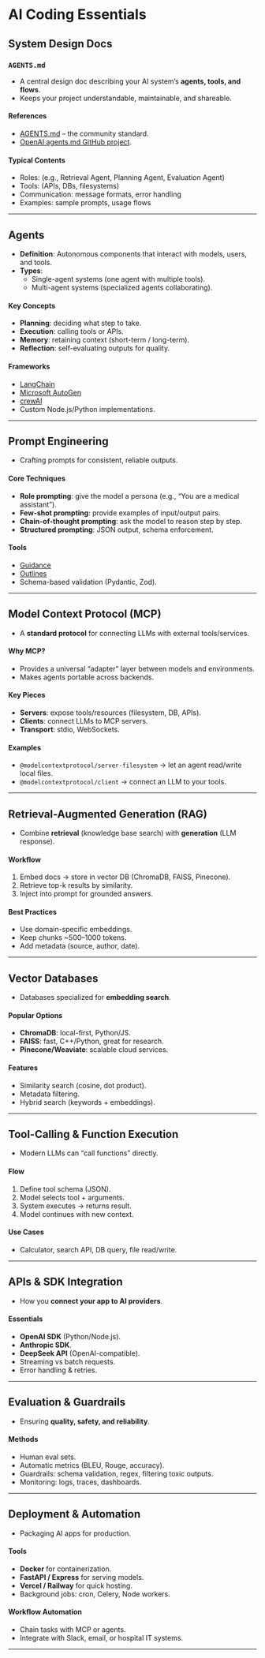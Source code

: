 # AI Coding Essentials

## System Design Docs

### `AGENTS.md`
- A central design doc describing your AI system’s **agents, tools, and flows**.  
- Keeps your project understandable, maintainable, and shareable.  

#### References
- [AGENTS.md](https://agents.md) – the community standard.  
- [OpenAI agents.md GitHub project](https://github.com/openai/agents.md).  

#### Typical Contents
- Roles: (e.g., Retrieval Agent, Planning Agent, Evaluation Agent)  
- Tools: (APIs, DBs, filesystems)  
- Communication: message formats, error handling  
- Examples: sample prompts, usage flows  

---

## Agents
- **Definition**: Autonomous components that interact with models, users, and tools.  
- **Types**:  
  - Single-agent systems (one agent with multiple tools).  
  - Multi-agent systems (specialized agents collaborating).  

#### Key Concepts
- **Planning**: deciding what step to take.  
- **Execution**: calling tools or APIs.  
- **Memory**: retaining context (short-term / long-term).  
- **Reflection**: self-evaluating outputs for quality.  

#### Frameworks
- [LangChain](https://www.langchain.com/)  
- [Microsoft AutoGen](https://microsoft.github.io/autogen/)  
- [crewAI](https://github.com/joaomdmoura/crewAI)  
- Custom Node.js/Python implementations.  

---

## Prompt Engineering
- Crafting prompts for consistent, reliable outputs.  

#### Core Techniques
- **Role prompting**: give the model a persona (e.g., “You are a medical assistant”).  
- **Few-shot prompting**: provide examples of input/output pairs.  
- **Chain-of-thought prompting**: ask the model to reason step by step.  
- **Structured prompting**: JSON output, schema enforcement.  

#### Tools
- [Guidance](https://github.com/microsoft/guidance)  
- [Outlines](https://github.com/outlines-dev/outlines)  
- Schema-based validation (Pydantic, Zod).  

---

## Model Context Protocol (MCP)
- A **standard protocol** for connecting LLMs with external tools/services.  

#### Why MCP?
- Provides a universal “adapter” layer between models and environments.  
- Makes agents portable across backends.  

#### Key Pieces
- **Servers**: expose tools/resources (filesystem, DB, APIs).  
- **Clients**: connect LLMs to MCP servers.  
- **Transport**: stdio, WebSockets.  

#### Examples
- `@modelcontextprotocol/server-filesystem` → let an agent read/write local files.  
- `@modelcontextprotocol/client` → connect an LLM to your tools.  

---

## Retrieval-Augmented Generation (RAG)
- Combine **retrieval** (knowledge base search) with **generation** (LLM response).  

#### Workflow
1. Embed docs → store in vector DB (ChromaDB, FAISS, Pinecone).  
2. Retrieve top-k results by similarity.  
3. Inject into prompt for grounded answers.  

#### Best Practices
- Use domain-specific embeddings.  
- Keep chunks ~500–1000 tokens.  
- Add metadata (source, author, date).  

---

## Vector Databases
- Databases specialized for **embedding search**.  

#### Popular Options
- **ChromaDB**: local-first, Python/JS.  
- **FAISS**: fast, C++/Python, great for research.  
- **Pinecone/Weaviate**: scalable cloud services.  

#### Features
- Similarity search (cosine, dot product).  
- Metadata filtering.  
- Hybrid search (keywords + embeddings).  

---

## Tool-Calling & Function Execution
- Modern LLMs can “call functions” directly.  

#### Flow
1. Define tool schema (JSON).  
2. Model selects tool + arguments.  
3. System executes → returns result.  
4. Model continues with new context.  

#### Use Cases
- Calculator, search API, DB query, file read/write.  

---

## APIs & SDK Integration
- How you **connect your app to AI providers**.  

#### Essentials
- **OpenAI SDK** (Python/Node.js).  
- **Anthropic SDK**.  
- **DeepSeek API** (OpenAI-compatible).  
- Streaming vs batch requests.  
- Error handling & retries.  

---

## Evaluation & Guardrails
- Ensuring **quality, safety, and reliability**.  

#### Methods
- Human eval sets.  
- Automatic metrics (BLEU, Rouge, accuracy).  
- Guardrails: schema validation, regex, filtering toxic outputs.  
- Monitoring: logs, traces, dashboards.  

---

## Deployment & Automation
- Packaging AI apps for production.  

#### Tools
- **Docker** for containerization.  
- **FastAPI / Express** for serving models.  
- **Vercel / Railway** for quick hosting.  
- Background jobs: cron, Celery, Node workers.  

#### Workflow Automation
- Chain tasks with MCP or agents.  
- Integrate with Slack, email, or hospital IT systems.  

---
